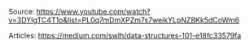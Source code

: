 Source: https://www.youtube.com/watch?v=3DYIgTC4T1o&list=PL0q7mDmXPZm7s7weikYLpNZBKk5dCoWm6

Articles:
https://medium.com/swlh/data-structures-101-e18fc33579fa


